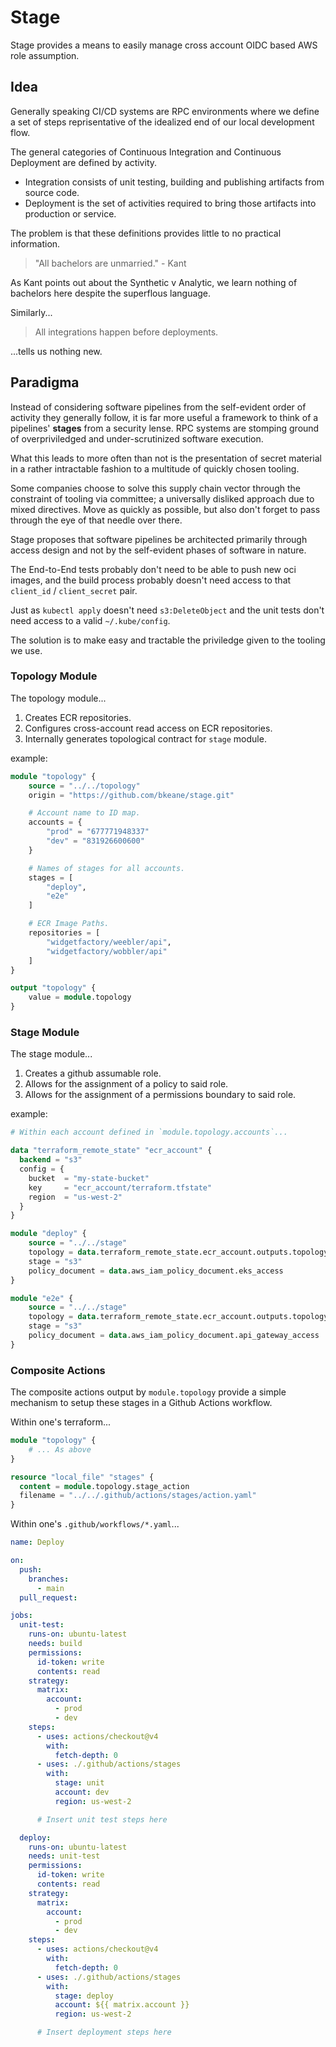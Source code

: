 # Stage

Stage provides a means to easily manage cross account OIDC based AWS role assumption. 

## Idea

Generally speaking CI/CD systems are RPC environments where we define a set of steps reprisentative of the idealized end of our local development flow.

The general categories of Continuous Integration and Continuous Deployment are defined by activity.

- Integration consists of unit testing, building and publishing artifacts from source code.
- Deployment is the set of activities required to bring those artifacts into production or service.

The problem is that these definitions provides little to no practical information. 

> "All bachelors are unmarried." - Kant

As Kant points out about the Synthetic v Analytic, we learn nothing of bachelors here despite the superflous language. 

Similarly...

> All integrations happen before deployments.

...tells us nothing new.

## Paradigma

Instead of considering software pipelines from the self-evident order of activity they generally follow, it is far more useful a framework to think 
of a pipelines' **stages** from a security lense. RPC systems are stomping ground of overpriviledged and under-scrutinized software execution.

What this leads to more often than not is the presentation of secret material in a rather intractable fashion to a multitude of quickly chosen tooling.

Some companies choose to solve this supply chain vector through the constraint of tooling via committee; a universally disliked approach due to mixed directives.
Move as quickly as possible, but also don't forget to pass through the eye of that needle over there.

Stage proposes that software pipelines be architected primarily through access design and not by the self-evident phases of software in nature.

The End-to-End tests probably don't need to be able to push new oci images, and the build process probably doesn't need access to that `client_id` / `client_secret` pair.

Just as `kubectl apply` doesn't need `s3:DeleteObject` and the unit tests don't need access to a valid `~/.kube/config`.

The solution is to make easy and tractable the priviledge given to the tooling we use.

### Topology Module

The topology module...
1. Creates ECR repositories.
1. Configures cross-account read access on ECR repositories.
1. Internally generates topological contract for `stage` module.

example:
```terraform
module "topology" {
    source = "../../topology"
    origin = "https://github.com/bkeane/stage.git"

    # Account name to ID map.
    accounts = {
        "prod" = "677771948337"
        "dev" = "831926600600"
    }

    # Names of stages for all accounts.
    stages = [
        "deploy",
        "e2e"
    ]

    # ECR Image Paths.
    repositories = [
        "widgetfactory/weebler/api",
        "widgetfactory/wobbler/api"
    ]
}

output "topology" {
    value = module.topology
}
```

### Stage Module

The stage module...
1. Creates a github assumable role.
1. Allows for the assignment of a policy to said role.
1. Allows for the assignment of a permissions boundary to said role.

example:
```terraform
# Within each account defined in `module.topology.accounts`...

data "terraform_remote_state" "ecr_account" {
  backend = "s3"
  config = {
    bucket  = "my-state-bucket"
    key     = "ecr_account/terraform.tfstate"
    region  = "us-west-2"
  }
}

module "deploy" {
    source = "../../stage"
    topology = data.terraform_remote_state.ecr_account.outputs.topology
    stage = "s3"
    policy_document = data.aws_iam_policy_document.eks_access
}

module "e2e" {
    source = "../../stage"
    topology = data.terraform_remote_state.ecr_account.outputs.topology
    stage = "s3"
    policy_document = data.aws_iam_policy_document.api_gateway_access
}
```

### Composite Actions

The composite actions output by `module.topology` provide a simple mechanism to setup these stages in a Github Actions workflow.

Within one's terraform...
```terraform
module "topology" {
    # ... As above
}

resource "local_file" "stages" {
  content = module.topology.stage_action
  filename = "../../.github/actions/stages/action.yaml"
}
```

Within one's `.github/workflows/*.yaml`...
```yaml
name: Deploy

on:
  push:
    branches:
      - main
  pull_request:

jobs:
  unit-test:
    runs-on: ubuntu-latest
    needs: build
    permissions:
      id-token: write
      contents: read
    strategy:
      matrix:
        account:
          - prod
          - dev
    steps:
      - uses: actions/checkout@v4
        with:
          fetch-depth: 0
      - uses: ./.github/actions/stages
        with:
          stage: unit
          account: dev
          region: us-west-2

      # Insert unit test steps here

  deploy:
    runs-on: ubuntu-latest
    needs: unit-test
    permissions:
      id-token: write
      contents: read
    strategy:
      matrix:
        account:
          - prod
          - dev
    steps:
      - uses: actions/checkout@v4
        with:
          fetch-depth: 0
      - uses: ./.github/actions/stages
        with:
          stage: deploy
          account: ${{ matrix.account }}
          region: us-west-2

      # Insert deployment steps here
```
